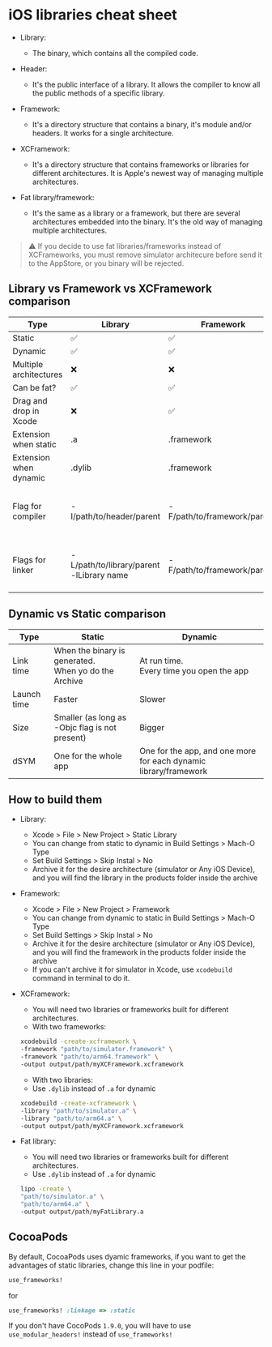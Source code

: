 # iOS libraries cheat sheet

- Library:
  - The binary, which contains all the compiled code.

- Header:
  - It's the public interface of a library. It allows the compiler to know all the public methods of a specific library.

- Framework:
  - It's a directory structure that contains a binary, it's module and/or headers. It works for a single architecture.

- XCFramework:
  - It's a directory structure that contains frameworks or libraries for different architectures. It is Apple's newest way of managing multiple architectures. 

- Fat library/framework:
  - It's the same as a library or a framework, but there are several architectures embedded into the binary. It's the old way of managing multiple architectures.

> :warning: If you decide to use fat libraries/frameworks instead of XCFrameworks, you must remove simulator architecure before send it to the AppStore, or you binary will be rejected.

## Library vs Framework vs XCFramework comparison

| Type                   | Library                                     | Framework                    | XCFramework                            |
|------------------------|---------------------------------------------|------------------------------|----------------------------------------|
| Static                 | ✅                                           | ✅                            | ✅                                      |
| Dynamic                | ✅                                           | ✅                            | ✅                                      |
| Multiple architectures | ❌                                           | ❌                            | ✅                                      |
| Can be fat?            | ✅                                           | ✅                            | no sense                               |
| Drag and drop in Xcode | ❌                                           | ✅                            | ✅                                      |
| Extension when static  | .a                                          | .framework                   | .xcframework                           |
| Extension when dynamic | .dylib               | .framework                   | .xcframework                           |
| Flag for compiler      | -I/path/to/header/parent                   | -F/path/to/framework/parent/ | Same as framework<br>But Xcode unwraps it internally |
| Flags for linker        | -L/path/to/library/parent<br>-lLibrary name | -F/path/to/framework/parent/ | Same as framework<br>But Xcode unwraps it internally |

## Dynamic vs Static comparison

| Type        | Static                                               | Dynamic                                                          |
|-------------|------------------------------------------------------|------------------------------------------------------------------|
| Link time   | When the binary is generated.<br>When yo do the Archive | At run time.<br>Every time you open the app                         |
| Launch time | Faster                                               | Slower                                                           |
| Size        | Smaller (as long as -Objc flag is not present)       | Bigger                                                           |
| dSYM        | One for the whole app                                | One for the app, and one more for each dynamic library/framework |

## How to build them

- Library:
  - Xcode > File > New Project > Static Library
  - You can change from static to dynamic in Build Settings > Mach-O Type
  - Set Build Settings > Skip Instal > No
  - Archive it for the desire architecture (simulator or Any iOS Device), and you will find the library in the products folder inside the archive

- Framework:
  - Xcode > File > New Project > Framework
  - You can change from dynamic to static in Build Settings > Mach-O Type
  - Set Build Settings > Skip Instal > No
  - Archive it for the desire architecture (simulator or Any iOS Device), and you will find the framework in the products folder inside the archive
  - If you can't archive it for simulator in Xcode, use `xcodebuild` command in terminal to do it.

- XCFramework:
  - You will need two libraries or frameworks built for different architectures.
  - With two frameworks: 
  ```bash
  xcodebuild -create-xcframework \
  -framework "path/to/simulator.framework" \
  -framework "path/to/arm64.framework" \
  -output output/path/myXCFramework.xcframework
  ```
   - With two libraries: 
   - Use `.dylib` instead of `.a` for dynamic
    ```bash
    xcodebuild -create-xcframework \
    -library "path/to/simulator.a" \
    -library "path/to/arm64.a" \
    -output output/path/myXCFramework.xcframework
    ```
 - Fat library: 
   - You will need two libraries or frameworks built for different architectures.
   - Use `.dylib` instead of `.a` for dynamic
    ```bash
    lipo -create \
    "path/to/simulator.a" \
    "path/to/arm64.a" \
    -output output/path/myFatLibrary.a
    ```
 ## CocoaPods
 
 By default, CocoaPods uses dyamic frameworks, if you want to get the advantages of static libraries, change this line in your podfile:
 
```ruby
use_frameworks!
```

for

```ruby
use_frameworks! :linkage => :static
```

If you don't have CocoPods `1.9.0`, you will have to use `use_modular_headers!` instead of `use_frameworks!`
